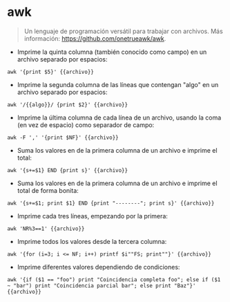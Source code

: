 # awk

> Un lenguaje de programación versátil para trabajar con archivos.
> Más información: <https://github.com/onetrueawk/awk>.

- Imprime la quinta columna (también conocido como campo) en un archivo separado por espacios:

`awk '{print $5}' {{archivo}}`

- Imprime la segunda columna de las líneas que contengan "algo" en un archivo separado por espacios:

`awk '/{{algo}}/ {print $2}' {{archivo}}`

- Imprime la última columna de cada línea de un archivo, usando la coma (en vez de espacio) como separador de campo:

`awk -F ',' '{print $NF}' {{archivo}}`

- Suma los valores en de la primera columna de un archivo e imprime el total:

`awk '{s+=$1} END {print s}' {{archivo}}`

- Suma los valores en de la primera columna de un archivo e imprime el total de forma bonita:

`awk '{s+=$1; print $1} END {print "--------"; print s}' {{archivo}}`

- Imprime cada tres líneas, empezando por la primera:

`awk 'NR%3==1' {{archivo}}`

- Imprime todos los valores desde la tercera columna:

`awk '{for (i=3; i <= NF; i++) printf $i""FS; print""}' {{archivo}}`

- Imprime diferentes valores dependiendo de condiciones:

`awk '{if ($1 == "foo") print "Coincidencia completa foo"; else if ($1 ~ "bar") print "Coincidencia parcial bar"; else print "Baz"}' {{archivo}}`
